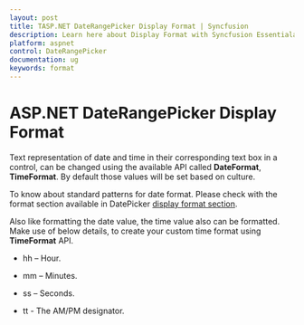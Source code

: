 ```yaml
---
layout: post
title: TASP.NET DateRangePicker Display Format | Syncfusion
description: Learn here about Display Format with Syncfusion Essentialaspnet DateRangePicker control, its elements, and more.
platform: aspnet
control: DateRangePicker
documentation: ug
keywords: format
---
```


# ASP.NET DateRangePicker Display Format

Text representation of date and time in their corresponding text box in a control, can be changed using the available API called **DateFormat**, **TimeFormat**.  By default those values will be set based on culture. 

To know about standard patterns for date format. Please check with the format section available in DatePicker [display format section](https://help.syncfusion.com/js/datepicker/display-format).

Also like formatting the date value, the time value also can be formatted. Make use of below details, to create your custom time format using **TimeFormat** API.

* hh – Hour.

* mm – Minutes.

* ss – Seconds.

* tt - The AM/PM designator.

